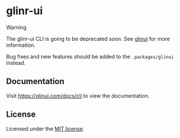 # glinr-ui

> [!WARNING]
> The glinr-ui CLI is going to be deprecated soon. See [glinui](https://glinui.com/docs/cli) for more information.

Bug fixes and new features should be added to the `.packages/glinui` instead.

## Documentation

Visit https://glinui.com/docs/cli to view the documentation.

## License

Licensed under the [MIT license](https://github.com/glinui/ui/blob/main/LICENSE.md).
